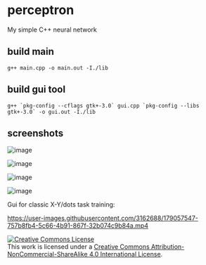 # perceptron
My simple C++ neural network

## build main
```
g++ main.cpp -o main.out -I./lib
```

## build gui tool
```
g++ `pkg-config --cflags gtk+-3.0` gui.cpp `pkg-config --libs gtk+-3.0` -o gui.out -I./lib
```


## screenshots

![image](https://user-images.githubusercontent.com/3162688/177390689-d078550b-4f2a-47f4-bd77-382e9de41f6e.png)

![image](https://user-images.githubusercontent.com/3162688/177390867-d2a39e05-4b85-40f3-86fc-e8da7f88953f.png)

![image](https://user-images.githubusercontent.com/3162688/177391041-60c2f605-2ace-445f-9f8b-f7a63b2b083f.png)

![image](https://user-images.githubusercontent.com/3162688/177391780-4fc87157-f153-4456-a1c1-7ed50f62d213.png)


Gui for classic X-Y/dots task training:


https://user-images.githubusercontent.com/3162688/179057547-757b8fb4-5c66-4b91-867f-32b074c9b84a.mp4



<a rel="license" href="http://creativecommons.org/licenses/by-nc-sa/4.0/"><img alt="Creative Commons License" style="border-width:0" src="https://i.creativecommons.org/l/by-nc-sa/4.0/80x15.png" /></a><br />This work is licensed under a <a rel="license" href="http://creativecommons.org/licenses/by-nc-sa/4.0/">Creative Commons Attribution-NonCommercial-ShareAlike 4.0 International License</a>.
